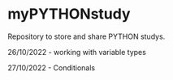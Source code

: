 # myPYTHONstudy
 Repository to store and share  PYTHON studys.

26/10/2022 - working with variable types

27/10/2022 - Conditionals

